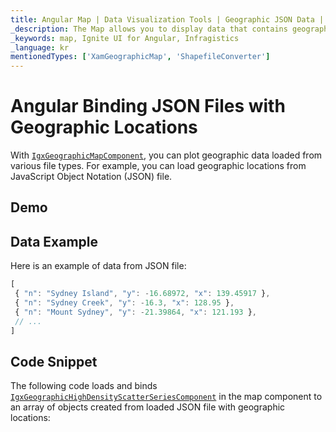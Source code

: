 ```yaml
---
title: Angular Map | Data Visualization Tools | Geographic JSON Data | Infragistics
_description: The Map allows you to display data that contains geographic locations from view models or geographic locations loaded from JSON files. View the demo, dependencies, usage and toolbar for more information.
_keywords: map, Ignite UI for Angular, Infragistics
_language: kr
mentionedTypes: ['XamGeographicMap', 'ShapefileConverter']
---
```


# Angular Binding JSON Files with Geographic Locations

With [`IgxGeographicMapComponent`]({environment:dvApiBaseUrl}/products/ignite-ui-angular/api/docs/typescript/latest/classes/igxgeographicmapcomponent.html), you can plot geographic data loaded from various file types. For example, you can load geographic locations from JavaScript Object Notation (JSON) file.

## Demo

<code-view style="height: 400px" alt="Angular geo map binding data json points"
           data-demos-base-url="{environment:dvDemosBaseUrl}"
                    iframe-src="{environment:dvDemosBaseUrl}/maps/geo-map/binding-data-json-points"
                                                 github-src="maps/geo-map/binding-data-json-points">
</code-view>


<div class="divider--half"></div>

## Data Example

Here is an example of data from JSON file:

```ts
[
 { "n": "Sydney Island", "y": -16.68972, "x": 139.45917 },
 { "n": "Sydney Creek", "y": -16.3, "x": 128.95 },
 { "n": "Mount Sydney", "y": -21.39864, "x": 121.193 },
 // ...
]
```

## Code Snippet

The following code loads and binds [`IgxGeographicHighDensityScatterSeriesComponent`]({environment:dvApiBaseUrl}/products/ignite-ui-angular/api/docs/typescript/latest/classes/igxgeographichighdensityscatterseriescomponent.html) in the map component to an array of objects created from loaded JSON file with geographic locations:

